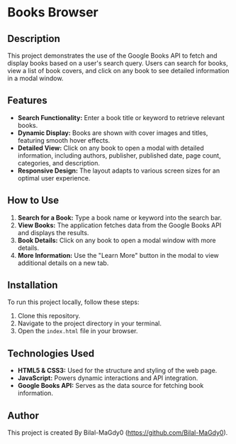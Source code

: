 # Books Browser

## Description
This project demonstrates the use of the Google Books API to fetch and display books based on a user's search query. Users can search for books, view a list of book covers, and click on any book to see detailed information in a modal window.

## Features
- **Search Functionality:** Enter a book title or keyword to retrieve relevant books.
- **Dynamic Display:** Books are shown with cover images and titles, featuring smooth hover effects.
- **Detailed View:** Click on any book to open a modal with detailed information, including authors, publisher, published date, page count, categories, and description.
- **Responsive Design:** The layout adapts to various screen sizes for an optimal user experience.

## How to Use
1. **Search for a Book:** Type a book name or keyword into the search bar.
2. **View Books:** The application fetches data from the Google Books API and displays the results.
3. **Book Details:** Click on any book to open a modal window with more details.
4. **More Information:** Use the "Learn More" button in the modal to view additional details on a new tab.


## Installation
To run this project locally, follow these steps:

1. Clone this repository.
2. Navigate to the project directory in your terminal.
3. Open the `index.html` file in your browser.

## Technologies Used
- **HTML5 & CSS3:** Used for the structure and styling of the web page.
- **JavaScript:** Powers dynamic interactions and API integration.
- **Google Books API:** Serves as the data source for fetching book information.

## Author
This project is created By Bilal-MaGdy0 (https://github.com/Bilal-MaGdy0).
